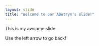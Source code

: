 ```yaml
---
layout: slide
title: "Welcome to our AButrym's slide!"
---
```


This is my awsome slide

Use the left arrow to go back!
